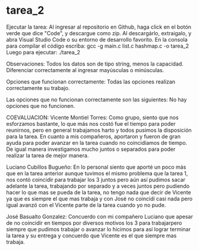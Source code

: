 # tarea_2
Ejecutar la tarea:
Al ingresar al repositorio en Github, haga click en el botón verde que dice "Code", y descargue como zip.
Al descargárlo, extraigalo, y abra Visual Studio Code o su entorno de desarrollo favorito. 
En la consola para compilar el código escriba: gcc -g main.c list.c hashmap.c -o tarea_2
Luego para ejecutar: ./tarea_2

Observaciones:
Todos los datos son de tipo string, menos la capacidad. Diferenciar correctamente al ingresar mayúsculas o minúsculas.

Opciones que funcionan correctamente:
Todas las opciones realizan correctamente su trabajo.

Las opciones que no funcionan correctamente son las siguientes:
No hay opciones que no funcionen.

COEVALUACION:
Vicente Montiel Torres:
Como grupo, siento que nos esforzamos bastante, lo que más nos costó fue el tiempo para poder reunirnos, pero en general trabajamos harto y todos pusimos la disposición para la tarea. En cuanto a mis compañeros, aportaron y fueron de gran ayuda para poder avanzar en la tarea cuando no coincidíamos de tiempo. De igual manera investigamos mucho juntos o separados para poder realizar la tarea de mejor manera.

Luciano Cubillos Bugueño:
En lo personal siento que aporté un poco más que en la tarea anterior aunque tuvimos el mismo problema que la tarea 1, nos contó coincidir para trabajar los 3 juntos pero aún así pudimos sacar adelante la tarea, trabajando por separado y a veces juntos pero pudiendo hacer lo que mas se pueda de la tarea, no tengo nada que decir de Vicente ya que es siempre el que mas trabaja y con José no coincidí casi nada pero igual avanzó con el Vicente parte de la tarea cuando yo no pude.

José Basualto Gonzalez:
Concuerdo con mi compañero Luciano que apesar de no coincidir en tiempos por diversos motivos los 3 para trabajarpero siempre que pudimos trabajar o avanzar lo hicimos para así lograr terminar la tarea y su entrega y concuerdo que Vicente es el que siempre mas trabaja.
